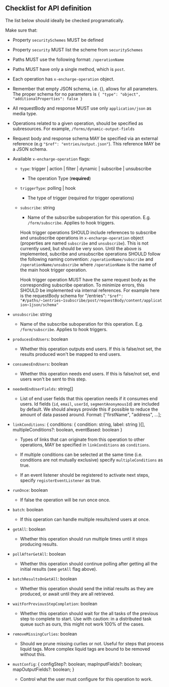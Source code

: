 ## Checklist for API definition

The list below should ideally be checked programatically.

Make sure that:

- Property `securitySchemes` MUST be defined
- Property `security` MUST list the scheme from `securitySchemes`
- Paths MUST use the following format: `/operationName`
- Paths MUST have only a single method, which is `post`.
- Each operation has `x-encharge-operation` object.
- Remember that empty JSON schema, i.e. {}, allows for all parameters.
  The proper schema for no parameters is
  `{ "type": "object", "additionalProperties": false }`
- All requestBody and response MUST use only `application/json` as media type.
- Operations related to a given operation, should be specified as
  subresources. For example, `/forms/dynamic-output-fields`
- Request body and response schema MAY be specified via an external reference
  (e.g `"$ref": "entries/output.json"`). This reference MAY be a JSON schema.
- Available `x-encharge-operation` flags:

  - `type`: trigger | action | filter | dynamic | subscribe | unsubscribe

    - The operation Type (**required**)

  - `triggerType`: polling | hook

    - The type of trigger (required for trigger operations)

  - `subscribe`: string

    - Name of the subscribe suboperation for this operation. E.g. `/form/subscribe`. Applies to hook triggers.

    Hook trigger operations SHOULD include references to subscribe
    and unsubscribe operations in `x-encharge-operation` object
    (properties are named `subscribe` and `unsubscribe`). This is not currently
    used, but should be very soon. Until the above is implemented, subcribe and
    unsubscribe operations SHOULD follow the following naming convention:
    `/operationName/subscribe` and `/operationName/unsubscribe` where
    `/operationName` is the name of the main hook trigger operation.

    Hook trigger operation MUST have the same request body as the
    corresponding subscribe operation. To minimize errors, this SHOULD be
    implemented via internal references. For example here is the requestBody schema
    for "/entries":
    `"$ref": "#/paths/~1entries~1subscribe/post/requestBody/content/application~1json/schema"`

* `unsubscribe`: string

  - Name of the subscribe suboperation for this operation. E.g. `/form/subscribe`. Applies to hook triggers.

* `producesEndUsers`: boolean

  - Whether this operation outputs end users. If this is false/not set, the results produced won't be mapped to end users.

* `consumesEndUsers`: boolean

  - Whether this operation needs end users. If this is false/not set, end users won't be sent to this step.

* `neededEndUserFields`: string[]

  - List of end user fields that this operation needs if it consumes end users. Id fields (`id`, `email`, `userId`, `segmentAnonymousId`) are included by default. We should always provide this if possible to reduce the amount of data passed around. Format: ["firstName", "address", ...];

* `linkConditions`: { conditions: { condition: string, label: string }[], multipleConditions?: boolean, eventBased: boolean }

  - Types of links that can originate from this operation to other operations, MAY be specified in `linkConditions` as `conditions`.

  - If multiple conditions can be selected at the same time (i.e. conditions are not mutually exclusive) specify `multipleConditions` as true.

  - If an event listener should be registered to activate next steps, specify `registerEventListener` as true.

* `runOnce`: boolean

  - If false the operation will be run once once.

* `batch`: boolean

  - If this operation can handle multiple results/end users at once.

* `getAll`: boolean

  - Whether this operation should run multiple times until it stops producing results.

* `pollAfterGetAll`: boolean

  - Whether this operation should continue polling after getting all the initial results (see `getAll` flag above).

* `batchResultsOnGetAll`: boolean

  - Whether this operation should send the initial results as they are produced, or await until they are all retrieved.

* `waitForPreviousStepCompletion`: boolean

  - Whether this operation should wait for the all tasks of the previous step to complete to start. Use with caution: in a distributed task queue such as ours, this might not work 100% of the cases.

* `removeMissingCurlies`: boolean

  - Should we prune missing curlies or not. Useful for steps that process liquid tags. More complex liquid tags are bound to be removed without this.

* `mustConfig`: {
  configStep?: boolean;
  mapInputFields?: boolean;
  mapOutputFields?: boolean;
  }
  - Control what the user must configure for this operation to work.

